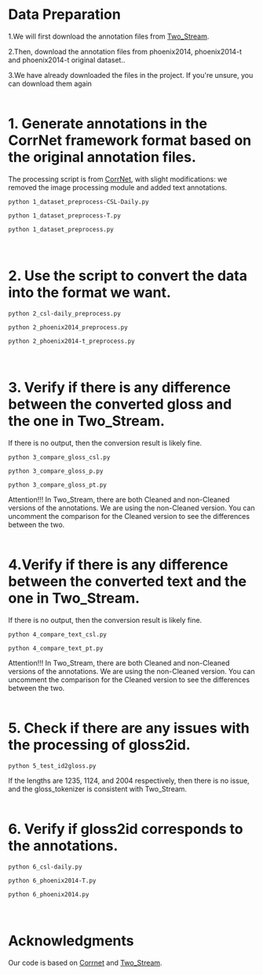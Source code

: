# Data Preparation

1.We will first download the annotation files from [Two_Stream](https://github.com/FangyunWei/SLRT/tree/main/TwoStreamNetwork/data).

2.Then, download the annotation files from phoenix2014, phoenix2014-t and phoenix2014-t original dataset..

3.We have already downloaded the files in the project. If you're unsure, you can download them again<br/><br/>

# 1. Generate annotations in the CorrNet framework format based on the original annotation files.

The processing script is from [CorrNet](https://github.com/hulianyuyy/CorrNet/tree/main/preprocess), with slight modifications: we removed the image processing module and added text annotations.
``` 
python 1_dataset_preprocess-CSL-Daily.py

python 1_dataset_preprocess-T.py

python 1_dataset_preprocess.py
```
<br/>


# 2. Use the script to convert the data into the format we want.
``` 
python 2_csl-daily_preprocess.py

python 2_phoenix2014_preprocess.py

python 2_phoenix2014-t_preprocess.py
```
<br/>

# 3. Verify if there is any difference between the converted gloss and the one in Two_Stream.

If there is no output, then the conversion result is likely fine.
``` 
python 3_compare_gloss_csl.py

python 3_compare_gloss_p.py

python 3_compare_gloss_pt.py
```
Attention!!! In Two_Stream, there are both Cleaned and non-Cleaned versions of the annotations. We are using the non-Cleaned version. You can uncomment the comparison for the Cleaned version to see the differences between the two.<br/><br/>

# 4.Verify if there is any difference between the converted text and the one in Two_Stream.

If there is no output, then the conversion result is likely fine.
``` 
python 4_compare_text_csl.py

python 4_compare_text_pt.py
```
Attention!!! In Two_Stream, there are both Cleaned and non-Cleaned versions of the annotations. We are using the non-Cleaned version. You can uncomment the comparison for the Cleaned version to see the differences between the two.<br/><br/>
# 5. Check if there are any issues with the processing of gloss2id.
``` 
python 5_test_id2gloss.py
```
If the lengths are 1235, 1124, and 2004 respectively, then there is no issue, and the gloss_tokenizer is consistent with Two_Stream.<br/><br/>

# 6. Verify if gloss2id corresponds to the annotations.
``` 
python 6_csl-daily.py

python 6_phoenix2014-T.py

python 6_phoenix2014.py
```
<br/>

# Acknowledgments

Our code is based on [Corrnet](https://github.com/hulianyuyy/CorrNet) and [Two_Stream](https://github.com/FangyunWei/SLRT/tree/main/TwoStreamNetwork).

